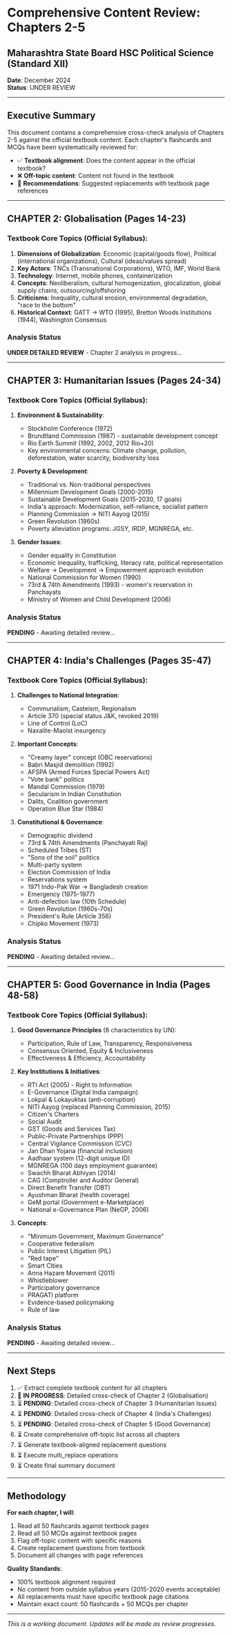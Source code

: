 # Comprehensive Content Review: Chapters 2-5
## Maharashtra State Board HSC Political Science (Standard XII)
**Date**: December 2024  
**Status**: UNDER REVIEW

---

## Executive Summary

This document contains a comprehensive cross-check analysis of Chapters 2-5 against the official textbook content. Each chapter's flashcards and MCQs have been systematically reviewed for:
- ✅ **Textbook alignment**: Does the content appear in the official textbook?
- ❌ **Off-topic content**: Content not found in the textbook
- 📝 **Recommendations**: Suggested replacements with textbook page references

---

## CHAPTER 2: Globalisation (Pages 14-23)

### Textbook Core Topics (Official Syllabus):
1. **Dimensions of Globalization**: Economic (capital/goods flow), Political (international organizations), Cultural (ideas/values spread)
2. **Key Actors**: TNCs (Transnational Corporations), WTO, IMF, World Bank
3. **Technology**: Internet, mobile phones, containerization
4. **Concepts**: Neoliberalism, cultural homogenization, glocalization, global supply chains, outsourcing/offshoring
5. **Criticisms**: Inequality, cultural erosion, environmental degradation, "race to the bottom"
6. **Historical Context**: GATT → WTO (1995), Bretton Woods Institutions (1944), Washington Consensus

### Analysis Status
**UNDER DETAILED REVIEW** - Chapter 2 analysis in progress...

---

## CHAPTER 3: Humanitarian Issues (Pages 24-34)

### Textbook Core Topics (Official Syllabus):
1. **Environment & Sustainability**:
   - Stockholm Conference (1972)
   - Brundtland Commission (1987) - sustainable development concept
   - Rio Earth Summit (1992, 2002, 2012 Rio+20)
   - Key environmental concerns: Climate change, pollution, deforestation, water scarcity, biodiversity loss

2. **Poverty & Development**:
   - Traditional vs. Non-traditional perspectives
   - Millennium Development Goals (2000-2015)
   - Sustainable Development Goals (2015-2030, 17 goals)
   - India's approach: Modernization, self-reliance, socialist pattern
   - Planning Commission → NITI Aayog (2015)
   - Green Revolution (1960s)
   - Poverty alleviation programs: JGSY, IRDP, MGNREGA, etc.

3. **Gender Issues**:
   - Gender equality in Constitution
   - Economic inequality, trafficking, literacy rate, political representation
   - Welfare → Development → Empowerment approach evolution
   - National Commission for Women (1990)
   - 73rd & 74th Amendments (1993) - women's reservation in Panchayats
   - Ministry of Women and Child Development (2006)

### Analysis Status
**PENDING** - Awaiting detailed review...

---

## CHAPTER 4: India's Challenges (Pages 35-47)

### Textbook Core Topics (Official Syllabus):
1. **Challenges to National Integration**:
   - Communalism, Casteism, Regionalism
   - Article 370 (special status J&K, revoked 2019)
   - Line of Control (LoC)
   - Naxalite-Maoist insurgency

2. **Important Concepts**:
   - "Creamy layer" concept (OBC reservations)
   - Babri Masjid demolition (1992)
   - AFSPA (Armed Forces Special Powers Act)
   - "Vote bank" politics
   - Mandal Commission (1979)
   - Secularism in Indian Constitution
   - Dalits, Coalition government
   - Operation Blue Star (1984)

3. **Constitutional & Governance**:
   - Demographic dividend
   - 73rd & 74th Amendments (Panchayati Raj)
   - Scheduled Tribes (ST)
   - "Sons of the soil" politics
   - Multi-party system
   - Election Commission of India
   - Reservations system
   - 1971 Indo-Pak War → Bangladesh creation
   - Emergency (1975-1977)
   - Anti-defection law (10th Schedule)
   - Green Revolution (1960s-70s)
   - President's Rule (Article 356)
   - Chipko Movement (1973)

### Analysis Status
**PENDING** - Awaiting detailed review...

---

## CHAPTER 5: Good Governance in India (Pages 48-58)

### Textbook Core Topics (Official Syllabus):
1. **Good Governance Principles** (8 characteristics by UN):
   - Participation, Rule of Law, Transparency, Responsiveness
   - Consensus Oriented, Equity & Inclusiveness
   - Effectiveness & Efficiency, Accountability

2. **Key Institutions & Initiatives**:
   - RTI Act (2005) - Right to Information
   - E-Governance (Digital India campaign)
   - Lokpal & Lokayuktas (anti-corruption)
   - NITI Aayog (replaced Planning Commission, 2015)
   - Citizen's Charters
   - Social Audit
   - GST (Goods and Services Tax)
   - Public-Private Partnerships (PPP)
   - Central Vigilance Commission (CVC)
   - Jan Dhan Yojana (financial inclusion)
   - Aadhaar system (12-digit unique ID)
   - MGNREGA (100 days employment guarantee)
   - Swachh Bharat Abhiyan (2014)
   - CAG (Comptroller and Auditor General)
   - Direct Benefit Transfer (DBT)
   - Ayushman Bharat (health coverage)
   - GeM portal (Government e-Marketplace)
   - National e-Governance Plan (NeGP, 2006)

3. **Concepts**:
   - "Minimum Government, Maximum Governance"
   - Cooperative federalism
   - Public Interest Litigation (PIL)
   - "Red tape"
   - Smart Cities
   - Anna Hazare Movement (2011)
   - Whistleblower
   - Participatory governance
   - PRAGATI platform
   - Evidence-based policymaking
   - Rule of law

### Analysis Status
**PENDING** - Awaiting detailed review...

---

## Next Steps

1. ✅ Extract complete textbook content for all chapters
2. 🔄 **IN PROGRESS**: Detailed cross-check of Chapter 2 (Globalisation)
3. ⏳ **PENDING**: Detailed cross-check of Chapter 3 (Humanitarian Issues)
4. ⏳ **PENDING**: Detailed cross-check of Chapter 4 (India's Challenges)
5. ⏳ **PENDING**: Detailed cross-check of Chapter 5 (Good Governance)
6. ⏳ Create comprehensive off-topic list across all chapters
7. ⏳ Generate textbook-aligned replacement questions
8. ⏳ Execute multi_replace operations
9. ⏳ Create final summary document

---

## Methodology

**For each chapter, I will**:
1. Read all 50 flashcards against textbook pages
2. Read all 50 MCQs against textbook pages
3. Flag off-topic content with specific reasons
4. Create replacement questions from textbook
5. Document all changes with page references

**Quality Standards**:
- 100% textbook alignment required
- No content from outside syllabus years (2015-2020 events acceptable)
- All replacements must have specific textbook page citations
- Maintain exact count: 50 flashcards + 50 MCQs per chapter

---

*This is a working document. Updates will be made as review progresses.*
